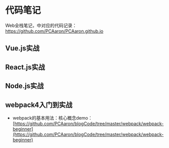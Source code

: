 # 代码笔记

Web全栈笔记，中对应的代码记录：https://github.com/PCAaron/PCAaron.github.io 

## Vue.js实战

## React.js实战

## Node.js实战   

## webpack4入门到实战
* webpack的基本用法：核心概念demo：
  [https://github.com/PCAaron/blogCode/tree/master/webpack/webpack-beginner](https://github.com/PCAaron/blogCode/tree/master/webpack/webpack-beginner)
